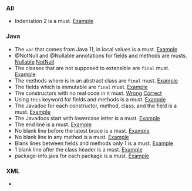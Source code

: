 ### All
- Indentation 2 is a must. [Example](https://prnt.sc/ux5t5u)
### Java
- The `var` that comes from Java 11, in local values is a must. [Example](https://prnt.sc/ux5xbp)
- @NotNull and @Nullable annotations for fields and methods are musts. [Nullable](https://prnt.sc/ux5wjy) [NotNull](https://prnt.sc/ux5wos)
- The classes that are not supposed to extensible are `final` must. [Example](https://prnt.sc/ux5wca)
- The methods where is in an abstract class are `final` must. [Example](https://prnt.sc/ux5w4z)
- The fields which is immutable are `final` must. [Example](https://prnt.sc/ux5vs5)
- The constructors with no real code in it must. [Wrong](https://prnt.sc/ux5v1o) [Correct](https://prnt.sc/ux5veo)
- Using `this` keyword for fields and methods is a must. [Example](https://prnt.sc/ux5uhg)
- The Javadoc for each constructor, method, class, and the field is a must. [Example](https://prnt.sc/ux5u87)
- The Javadocs start with lowercase letter is a must. [Example](https://prnt.sc/ux8b84)
- The end line is a must. [Example](https://prnt.sc/ux5ts1)
- No blank line before the latest brace is a must. [Example](https://prnt.sc/ux5svn)
- No blank line in any method is a must. [Example](https://prnt.sc/ux5y6v)
- Blank lines between fields and methods only 1 is a must. [Example](https://prnt.sc/ux5zk4)
- 1 blank line after the class header is a must. [Example](https://prnt.sc/ux5zy8)
- package-info.java for each package is a must. [Example](https://prnt.sc/ux6u2k)
### XML
- 

